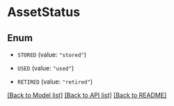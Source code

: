 # AssetStatus

## Enum


* `STORED` (value: `"stored"`)

* `USED` (value: `"used"`)

* `RETIRED` (value: `"retired"`)


[[Back to Model list]](../README.md#documentation-for-models) [[Back to API list]](../README.md#documentation-for-api-endpoints) [[Back to README]](../README.md)


